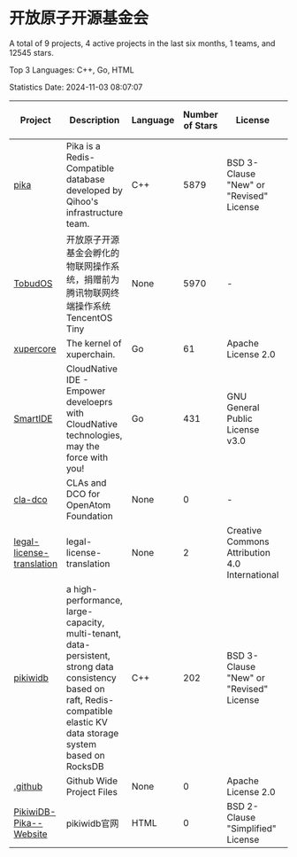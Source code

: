 # 开放原子开源基金会

A total of 9 projects, 4 active projects in the last six months, 1 teams, and 12545 stars.

Top 3 Languages: C++, Go, HTML

Statistics Date: 2024-11-03 08:07:07

| Project | Description | Language | Number of Stars | License | Creation Date | Last Updated Date | Last Pushed Date |
| --- | --- | --- | --- | --- | --- | --- | --- |
| [pika](https://github.com/OpenAtomFoundation/pika) | Pika is a Redis-Compatible database developed by Qihoo's infrastructure team. | C++ | 5879 | BSD 3-Clause "New" or "Revised" License | 2014-11-03 | 2024-11-03 | 2024-11-01 |
| [TobudOS](https://github.com/OpenAtomFoundation/TobudOS) | 开放原子开源基金会孵化的物联网操作系统，捐赠前为腾讯物联网终端操作系统TencentOS Tiny | None | 5970 | - | 2019-08-23 | 2024-11-01 | 2024-02-02 |
| [xupercore](https://github.com/OpenAtomFoundation/xupercore) | The kernel of xuperchain. | Go | 61 | Apache License 2.0 | 2020-08-14 | 2024-09-24 | 2024-05-21 |
| [SmartIDE](https://github.com/OpenAtomFoundation/SmartIDE) | CloudNative IDE - Empower develoeprs with CloudNative technologies, may the force with you! | Go | 431 | GNU General Public License v3.0 | 2021-09-21 | 2024-10-31 | 2023-10-23 |
| [cla-dco](https://github.com/OpenAtomFoundation/cla-dco) | CLAs and DCO for OpenAtom Foundation | None | 0 | - | 2022-05-09 | 2022-05-25 | 2023-04-18 |
| [legal-license-translation](https://github.com/OpenAtomFoundation/legal-license-translation) | legal-license-translation | None | 2 | Creative Commons Attribution 4.0 International | 2022-11-10 | 2024-08-30 | 2024-03-01 |
| [pikiwidb](https://github.com/OpenAtomFoundation/pikiwidb) | a high-performance, large-capacity, multi-tenant, data-persistent, strong data consistency based on raft, Redis-compatible elastic KV data storage system based on RocksDB | C++ | 202 | BSD 3-Clause "New" or "Revised" License | 2023-10-11 | 2024-11-01 | 2024-10-31 |
| [.github](https://github.com/OpenAtomFoundation/.github) | Github Wide Project Files | None | 0 | Apache License 2.0 | 2023-11-22 | 2023-11-22 | 2023-11-27 |
| [PikiwiDB-Pika--Website](https://github.com/OpenAtomFoundation/PikiwiDB-Pika--Website) | pikiwidb官网 | HTML | 0 | BSD 2-Clause "Simplified" License | 2024-09-03 | 2024-09-03 | 2024-09-03 |
